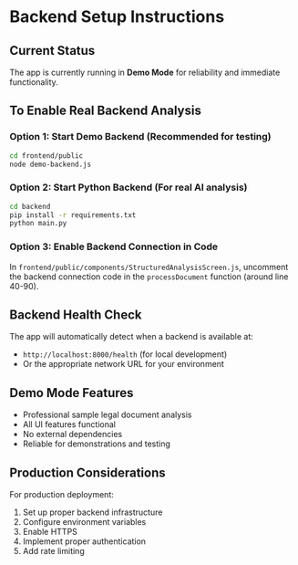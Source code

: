 # Backend Setup Instructions

## Current Status
The app is currently running in **Demo Mode** for reliability and immediate functionality.

## To Enable Real Backend Analysis

### Option 1: Start Demo Backend (Recommended for testing)
```bash
cd frontend/public
node demo-backend.js
```

### Option 2: Start Python Backend (For real AI analysis)
```bash
cd backend
pip install -r requirements.txt
python main.py
```

### Option 3: Enable Backend Connection in Code
In `frontend/public/components/StructuredAnalysisScreen.js`, uncomment the backend connection code in the `processDocument` function (around line 40-90).

## Backend Health Check
The app will automatically detect when a backend is available at:
- `http://localhost:8000/health` (for local development)
- Or the appropriate network URL for your environment

## Demo Mode Features
- Professional sample legal document analysis
- All UI features functional
- No external dependencies
- Reliable for demonstrations and testing

## Production Considerations
For production deployment:
1. Set up proper backend infrastructure
2. Configure environment variables
3. Enable HTTPS
4. Implement proper authentication
5. Add rate limiting

